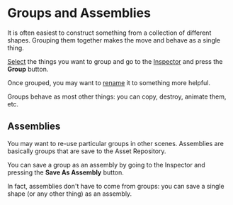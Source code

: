 # Groups and Assemblies

It is often easiest to construct something from a collection of different shapes. Grouping them together makes the move and behave as a single thing.

[Select](../basics/core-tools/selector.md) the things you want to group and go to the [Inspector](../basics/working-with-things/inspector.md) and press the **Group** button.&#x20;

Once grouped, you may want to [rename](../basics/working-with-things/inspector.md#renaming-things) it to something more helpful.

Groups behave as most other things: you can copy, destroy, animate them, etc.

## Assemblies

You may want to re-use particular groups in other scenes. Assemblies are basically groups that are save to the Asset Repository.

You can save a group as an assembly by going to the Inspector and pressing the **Save As Assembly** button.

In fact, assemblies don't have to come from groups: you can save a single shape (or any other thing) as an assembly.




